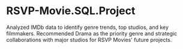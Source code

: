 # RSVP-Movie.SQL.Project
Analyzed IMDb data to identify genre trends, top studios, and key filmmakers. Recommended Drama as the priority genre and strategic collaborations with major studios for RSVP Movies' future projects.
